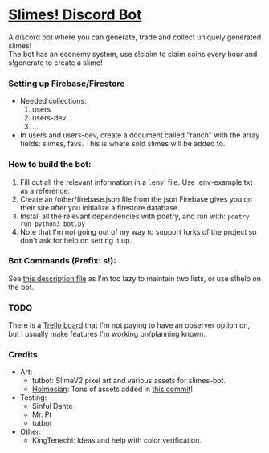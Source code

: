 # [Slimes! Discord Bot](https://slimes.lavask.in)

A discord bot where you can generate, trade and collect uniquely generated slimes! \
The bot has an econemy system, use s!claim to claim coins every hour and s!generate to create a slime!

### **Setting up Firebase/Firestore**
- Needed collections: 
  1. users
  1. users-dev
  1. ...
- In users and users-dev, create a document called "ranch" with the array fields: slimes, favs. This is where sold slimes will be added to.

### **How to build the bot**:
1. Fill out all the relevant information in a '.env' file. Use .env-example.txt as a reference.
1. Create an /other/firebase.json file from the json Firebase gives you on their site after you initialize a firestore database.
1. Install all the relevant dependencies with poetry, and run with: `poetry run python3 bot.py`
1. Note that I'm not going out of my way to support forks of the project so don't ask for help on setting it up.

### **Bot Commands (Prefix: s!)**:
See [this description file](https://github.com/Lavaskin/slimes-bot/blob/main/other/commands.json) as I'm too lazy to maintain two lists, or use s!help on the bot.

### **TODO**
There is a [Trello board](https://trello.com/invite/b/PQAkZuv1/9c4206afa51bd6153ae5931649f0bfd8/slimes) that I'm not paying to have an observer option on, but I usually make features I'm working on/planning known.

### **Credits**
- Art:
  - tutbot: SlimeV2 pixel art and various assets for slimes-bot.
  - [Holmesian](https://holmesian.carrd.co/ ): Tons of assets added in [this commit](https://github.com/Lavaskin/slimes-bot/commit/e0ab292ff4e4977a9c3004bfe95d3316373c5c93)!
- Testing:
  - Sinful Dante
  - Mr. Pt
  - tutbot
- Other:
  - KingTenechi: Ideas and help with color verification.

